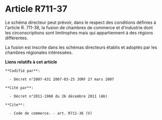 # Article R711-37

Le schéma directeur peut prévoir, dans le respect des conditions définies à l'article R. 711-36, la fusion de chambres de
commerce et d'industrie dont les circonscriptions sont limitrophes mais qui appartiennent à des régions différentes.

La fusion est inscrite dans les schémas directeurs établis et adoptés par les chambres régionales intéressées.

**Liens relatifs à cet article**

	**Codifié par**:

	  - Décret n°2007-431 2007-03-25 JORF 27 mars 2007

	**Cité par**:

	  - Décret n°2011-1968 du 26 décembre 2011 (Ab)

	**Cite**:

	  - Code de commerce. - art. R711-36 (V)
